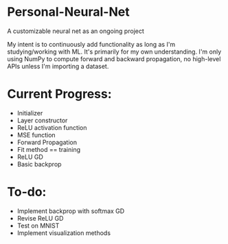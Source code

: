 # Personal-Neural-Net
A customizable neural net as an ongoing project

My intent is to continuously add functionality as long as I'm studying/working with ML. It's primarily for my own understanding. I'm only using NumPy to compute forward and backward propagation, no high-level APIs unless I'm importing a dataset.

# Current Progress:
 - Initializer
 - Layer constructor
 - ReLU activation function
 - MSE function
 - Forward Propagation
 - Fit method == training
 - ReLU GD
 - Basic backprop
 
 # To-do:
 - Implement backprop with softmax GD
 - Revise ReLU GD
 - Test on MNIST
 - Implement visualization methods
